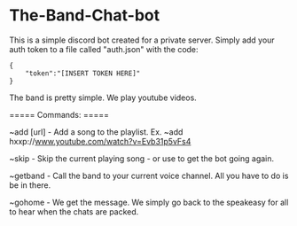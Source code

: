 # The-Band-Chat-bot

This is a simple discord bot created for a private server. Simply add your auth token to a file called "auth.json" with the code:
```
{
    "token":"[INSERT TOKEN HERE]"
}
```


The band is pretty simple. We play youtube videos.

=====       Commands:       =====

~add [url]    - Add a song to the playlist. Ex. ~add hxxp://www.youtube.com/watch?v=Evb31p5vFs4

~skip         - Skip the current playing song - or use to get the bot going again.

~getband      - Call the band to your current voice channel. All you have to do is be in there.

~gohome       - We get the message. We simply go back to the speakeasy for all to hear when the chats are packed.
